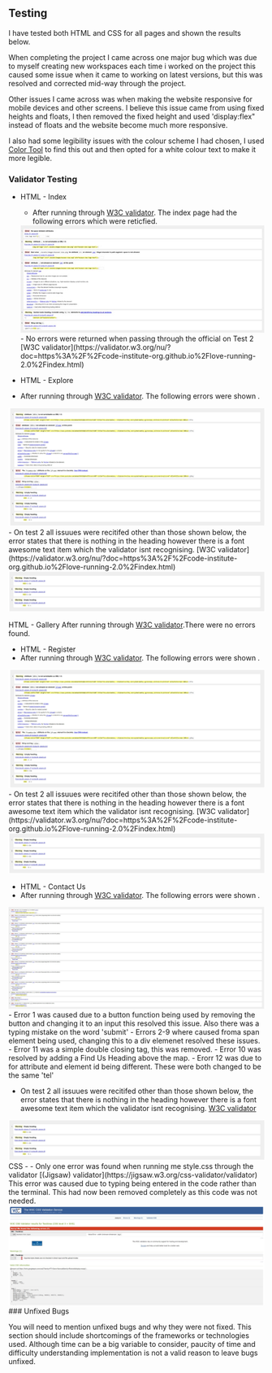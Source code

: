 ## Testing

I have tested both HTML and CSS for all pages and shown the results below.

When completing the project I came across one major bug which was due to myself creating new workspaces each time i worked on the project this caused some issue when it came to working on latest versions, but this was resolved and corrected mid-way through the project.

Other issues I came across was when making the website responsive for mobile devices and other screens. I believe this issue came from using fixed heights and floats, I then removed the fixed height and used 'display:flex" instead of floats and the website become much more responsive.

I also had some legibility issues with the colour scheme I had chosen, I used [Color Tool](https://material.io/resources/color/#!/?view.left=1&view.right=1&primary.color=977702&secondary.color=004793&secondary.text.color=92cc00) to find this out and then opted for a white colour text to make it more legible.



### Validator Testing 

- HTML - Index
  - After running through [W3C validator](https://validator.w3.org/nu/?doc=https%3A%2F%2Fcode-institute-org.github.io%2Flove-running-2.0%2Findex.html). The index page had the following errors which were reticfied. 
  <img src="assets/images/readme-images/text1-index-Page.jpg" alt="image of issues in html index page">
  - No errors were returned when passing through the official on Test 2 [W3C validator](https://validator.w3.org/nu/?doc=https%3A%2F%2Fcode-institute-org.github.io%2Flove-running-2.0%2Findex.html)


- HTML - Explore
 - After running through [W3C validator](https://validator.w3.org/nu/?doc=https%3A%2F%2Fcode-institute-org.github.io%2Flove-running-2.0%2Findex.html). The following errors were shown . 
  <img src="assets/images/readme-images/test1-explore.jpg" alt="image of issues in html explore page">
  - On test 2 all issuues were recitifed other than those shown below, the error states that there is nothing in the heading however there is a font awesome text item which the validator isnt recognising.  [W3C validator](https://validator.w3.org/nu/?doc=https%3A%2F%2Fcode-institute-org.github.io%2Flove-running-2.0%2Findex.html)
  <img src="assets/images/readme-images/test2-explore.jpg" alt="image of remaining issues in html explore page">

  HTML - Gallery
  After running through [W3C validator](https://validator.w3.org/nu/?doc=https%3A%2F%2Fcode-institute-org.github.io%2Flove-running-2.0%2Findex.html).There were no errors found.

- HTML - Register
 - After running through [W3C validator](https://validator.w3.org/nu/?doc=https%3A%2F%2Fcode-institute-org.github.io%2Flove-running-2.0%2Findex.html). The following errors were shown . 
  <img src="assets/images/readme-images/test1-explore.jpg" alt="image of issues in html explore page">
  - On test 2 all issuues were recitifed other than those shown below, the error states that there is nothing in the heading however there is a font awesome text item which the validator isnt recognising.  [W3C validator](https://validator.w3.org/nu/?doc=https%3A%2F%2Fcode-institute-org.github.io%2Flove-running-2.0%2Findex.html)
  <img src="assets/images/readme-images/test2-explore.jpg" alt="image of remaining issues in html explore page">

  - HTML - Contact Us
 - After running through [W3C validator](https://validator.w3.org/nu/?doc=https%3A%2F%2Fcode-institute-org.github.io%2Flove-running-2.0%2Findex.html). The following errors were shown . 
  <img src="assets/images/readme-images/test1-contact.jpg" alt="image of issues in html contact us page">
  - Error 1 was caused due to a button function being used by removing the button and changing it to an input this resolved this issue. Also there was a typing mistake on the word 'submit'
  - Errors 2-9 where caused froma span element being used, changing this to a div elemenet resolved these issues.
  - Error 11 was a simple double closing tag, this was removed.
  - Error 10 was resolved by adding a Find Us Heading above the map.
  - Erorr 12 was due to for attribute and element id being different. These were both changed to be the same 'tel'

  - On test 2 all issuues were recitifed other than those shown below, the error states that there is nothing in the heading however there is a font awesome text item which the validator isnt recognising.  [W3C validator](https://validator.w3.org/nu/?doc=https%3A%2F%2Fcode-institute-org.github.io%2Flove-running-2.0%2Findex.html)
  <img src="assets/images/readme-images/test2-explore.jpg" alt="image of remaining issues in html explore page">
 CSS - 
  - Only one error was found when running me style.css through the validator [(Jigsaw) validator](https://jigsaw.w3.org/css-validator/validator) This error was caused due to typing being entered in the code rather than the terminal. This had now been removed completely as this code was not needed.
<img src="assets/images/readme-images/test1-css.jpg" alt="image of issues in css">
### Unfixed Bugs

You will need to mention unfixed bugs and why they were not fixed. This section should include shortcomings of the frameworks or technologies used. Although time can be a big variable to consider, paucity of time and difficulty understanding implementation is not a valid reason to leave bugs unfixed. 